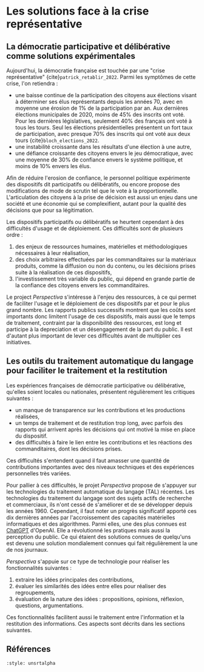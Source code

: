 <!-- plan 

- la démocratie participative comme levier à la "crise représentative"
- les enjeux associés à la gestion de l'information
- les enjeux liées à la chose politique
- une première étape dans la capacité à mieux saisir les opinions de ses concitoyens.

&emsp; for indentation
-->

# Les solutions face à la crise représentative

## La démocratie participative et délibérative comme solutions expérimentales

Aujourd'hui, la démocratie française est touchée par une "crise représentative" {cite}`patrick_retablir_2022`. Parmi les symptômes de cette crise, l'on retiendra :
* une baisse continue de la participation des citoyens aux élections visant à déterminer ses élus représentants depuis les années 70, avec en moyenne une érosion de 1% de la participation par an. Aux dernières élections municipales de 2020, moins de 45% des inscrits ont voté. Pour les dernières législatives, seulement 40% des français ont voté à tous les tours. Seul les élections présidentielles présentent un fort taux de participation, avec presque 70% des inscrits qui ont voté aux deux tours {cite}`bloch_elections_2022`.
* une instabilité croissante dans les résultats d'une élection à une autre,
* une défiance croissante des citoyens envers le jeu démocratique, avec une moyenne de 30% de confiance envers le système politique, et moins de 10% envers les élus.

Afin de réduire l'erosion de confiance, le personnel politique expérimente des dispositifs dit participatifs ou délibératifs, ou encore propose des modifications de mode de scrutin tel que le vote à la proportionnelle.
L'articulation des citoyens à la prise de décision est aussi un enjeu dans une société et une économie qui se complexifient, autant pour la qualité des décisions que pour sa légitimation.

Les dispositifs participatifs ou délibératifs se heurtent cependant à des difficultés d'usage et de déploiement. Ces difficultés sont de plusieurs ordre :
1. des enjeux de ressources humaines, matérielles et méthodologiques nécessaires à leur réalisation,
1. des choix arbitraires effectuées par les commanditaires sur la matériaux produits, comme la diffusion ou non du contenu, ou les décisions prises suite à la réalisation de ces dispositifs,
1. l'investissement très variable du public, qui dépend en grande partie de la confiance des citoyens envers les commanditaires.

Le project *Perspectiva* s'intéresse à l'enjeu des ressources, à ce qui permet de faciliter l'usage et le déploiement de ces dispositifs par et pour le plus grand nombre. Les rapports publics successifs montrent que les coûts sont importants donc limitent l'usage de ces dispositifs, mais aussi que le temps de traitement, contraint par la disponibilité des ressources, est long et participe à la depreciation et un désengagement de la part du public. Il est d'autant plus important de lever ces difficultés avant de multiplier ces initiatives.


<!-- ## La gestion de l'information pour la prise de décision : un enjeu de ressources humaines et matérielles souvent impensée

L'information est un matériau dont le traitement nécessite un investissement humain et matériel important. Si nous vivons dans un monde où l'information circule en masse, c'est parce que cette dernière s'appuie sur des infrastructures solides, stables et des services de traitement qui interviennent autant sur la forme que sur le fond de celle-ci. Sur les multiples terminaux électronique et numérique où nous accédons à l'information, du téléphone au panneau d'information en passant par les bornes automatiques, celle-ci est constamment formatée et transformée pour pouvoir être acquise, manipulée puis diffusée. Une importante part des optimisation des biens et des services passe par une accélération et une meilleure gestion des flux informationnels. Elles induisent une économie toujours plus importante et croissante des *informaticiens* et des fournisseurs d'infrastructure numériques.

Si les systèmes de gestion de l'information vivent une révolution permanente au sein des économies marchandes, la gestion de l'information et les prises de décision à grande échelle dans le domaine public rencontrent des difficultés à muter. En effet, aujourd'hui de nombreuses entreprises de l'économie du numérique sont capables de cerner les usages, les pratiques voir les désirs de leur client, et prennent des décision en vue d’accroître l'adhésion de leurs clients à leurs services. Mais ce possible ne semble pas accessible dans la sphère de la gestion des choses publiques.

Ce qui est vrai pour les services marchands, qui touchent à notre quotidien, l'est aussi dans une certaine mesure pour les entités publiques. La gestion de l'information au sein des sociétés repose aussi sur un investissement humain et matériel. Les sociétés, qu'elles soient des entreprises, des collectivités ou des États, s'appuient sur un ensemble d'infrastructure de communication telle que les infrastructures de télécommunications et les services postaux pour collecter et diffuser l'information et les décisions.

 Mais les entités publiques, en particulier lorsqu'elles ont un pouvoir de décision, font l'objet de plus de vigilance par l'ensemble des acteurs et des citoyens. Les enjeux sont :
* la définition des parties prenantes, qui est lié de façon directe ou indirecte à la décision,
* la légitimation des décisions, sur quoi, par qui et comment une décision est prise et appliquée.

Les enjeux de définition des parties prenantes et de légitimation de la prise de décision sont l'une des raisons des inerties du changement des entités publiques. Ces entités ont besoin de stabilité afin d'assurer une continuité de la prise de décision, et ces décisions s'inscrivent dans un cadre légal plus contraignant. des changements d'organisation ou de circulation de l'information ou des processus de prise de décision occasionneraient des incertitudes et des instabilités. Face à ce constat, il est aisé de comprendre les difficultés d'articuler et d'intégrer plus d'acteur à aux entités publiques et aux prises de décision.

Une solution serait d'y joindre plus de ressources humaines et matérielles. Mais ce serait autant de ressources non dédiés à l'exécution et la réalisation de ces décisions, qui sont déjà un point de tension dans l'espace public.

Mais est-ce une fatalité ? N'y a-t-il pas une opportunité d'exploiter les outils numériques pour gérer et intégrer plus de parties prenantes ? -->

## Les outils du traitement automatique du langage pour faciliter le traitement et la restitution 

Les expériences françaises de démocratie participative ou délibérative, qu'elles soient locales ou nationales, présentent régulièrement les critiques suivantes :
* un manque de transparence sur les contributions et les productions réalisées,
* un temps de traitement et de restitution trop long, avec parfois des rapports qui arrivent après les décisions qui ont motivé la mise en place du dispositif. 
* des difficultés à faire le lien entre les contributions et les réactions des commanditaires, dont les décisions prises.

Ces difficultés s'entendent quand il faut amasser une quantité de contributions importantes avec des niveaux techniques et des expériences personnelles très variées.

Pour pallier à ces difficultés, le projet *Perspectiva* propose de s'appuyer sur les technologies du traitement automatique du langage (TAL) récentes. Les technologies du traitement du langage sont des sujets actifs de recherche et commerciaux, ils n'ont cessé de s'améliorer et de se développer depuis les années 1960. Cependant, il faut noter un progrès significatif apporté ces dix dernières années par l'accroissement des capacités matérielles informatiques et des algorithmes. Parmi elles, une des plus connues est [ChatGPT](https://chat.openai.com/) d'OpenAI. Elle a révolutionné les pratiques mais aussi la perception du public. Ce qui étaient des solutions connues de quelqu'uns est devenu une solution mondialement connues qui fait régulièrement la une de nos journaux.

*Perspectiva* s'appuie sur ce type de technologie pour réaliser les fonctionnalités suivantes :
1. extraire les idées principales des contributions,
1. évaluer les similarités des idées entre elles pour réaliser des regroupements,
1. évaluation de la nature des idées : propositions, opinions, réflexion, questions, argumentations.

Ces fonctionnalités facilitent aussi le traitement entre l'information et la restitution des informations. Ces aspects sont décrits dans les sections suivantes.

## Références

```{bibliography}
:style: unsrtalpha
```